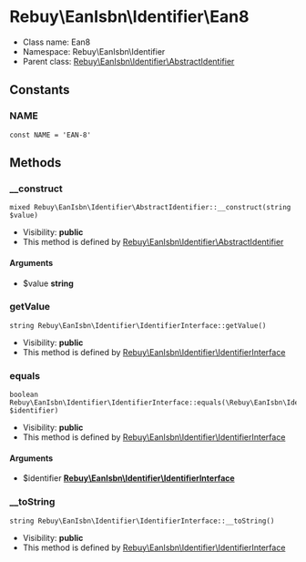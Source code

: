 Rebuy\EanIsbn\Identifier\Ean8
===============






* Class name: Ean8
* Namespace: Rebuy\EanIsbn\Identifier
* Parent class: [Rebuy\EanIsbn\Identifier\AbstractIdentifier](Rebuy-EanIsbn-Identifier-AbstractIdentifier.md)



Constants
----------


### NAME

    const NAME = 'EAN-8'







Methods
-------


### __construct

    mixed Rebuy\EanIsbn\Identifier\AbstractIdentifier::__construct(string $value)





* Visibility: **public**
* This method is defined by [Rebuy\EanIsbn\Identifier\AbstractIdentifier](Rebuy-EanIsbn-Identifier-AbstractIdentifier.md)


#### Arguments
* $value **string**



### getValue

    string Rebuy\EanIsbn\Identifier\IdentifierInterface::getValue()





* Visibility: **public**
* This method is defined by [Rebuy\EanIsbn\Identifier\IdentifierInterface](Rebuy-EanIsbn-Identifier-IdentifierInterface.md)




### equals

    boolean Rebuy\EanIsbn\Identifier\IdentifierInterface::equals(\Rebuy\EanIsbn\Identifier\IdentifierInterface $identifier)





* Visibility: **public**
* This method is defined by [Rebuy\EanIsbn\Identifier\IdentifierInterface](Rebuy-EanIsbn-Identifier-IdentifierInterface.md)


#### Arguments
* $identifier **[Rebuy\EanIsbn\Identifier\IdentifierInterface](Rebuy-EanIsbn-Identifier-IdentifierInterface.md)**



### __toString

    string Rebuy\EanIsbn\Identifier\IdentifierInterface::__toString()





* Visibility: **public**
* This method is defined by [Rebuy\EanIsbn\Identifier\IdentifierInterface](Rebuy-EanIsbn-Identifier-IdentifierInterface.md)



